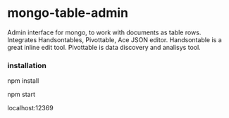 # mongo-table-admin

Admin interface for mongo, to work with documents as table rows. Integrates Handsontables, Pivottable, Ace JSON editor. Handsontable is a great inline edit tool. Pivottable is data discovery and analisys tool.

### installation
npm install

npm start

localhost:12369

<!--[![Deploy](https://www.herokucdn.com/deploy/button.png)](https://heroku.com/deploy)-->

